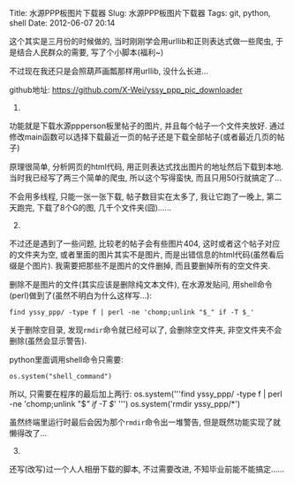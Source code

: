 Title: 水源PPP板图片下载器
Slug: 水源PPP板图片下载器
Tags: git, python, shell
Date: 2012-06-07 20:14

这个其实是三月份的时候做的, 当时刚刚学会用urllib和正则表达式做一些爬虫, 于是结合人民群众的需要, 写了个小脚本(福利~) 

不过现在我还只是会照葫芦画瓢那样用urllib, 没什么长进...

github地址: <https://github.com/X-Wei/yssy_ppp_pic_downloader>

1.

功能就是下载水源ppperson板里帖子的图片, 并且每个帖子一个文件夹放好. 通过修改main函数可以选择下载最近一页的帖子还是下载全部帖子(或者最近几页的帖子)

原理很简单, 分析网页的html代码, 用正则表达式找出图片的地址然后下载到本地. 当时我已经写了两三个简单的爬虫, 所以这个写得蛮快, 而且只用50行就搞定了...

不会用多线程, 只能一张一张下载, 帖子数目实在太多了, 我让它跑了一晚上, 第二天跑完, 下载了8个G的图, 几千个文件夹(囧)......

2.

不过还是遇到了一些问题, 比较老的帖子会有些图片404, 这时或者这个帖子对应的文件夹为空, 或者里面的图片其实不是图片, 而是出错信息的html代码(虽然看后缀是个图片). 我需要把那些不是图片的文件删掉, 而且要删掉所有的空文件夹. 

删除不是图片的文件(其实应该是删除纯文本文件), 在水源发贴问, 用shell命令(perl)做到了(虽然不明白为什么这样写...):

`find yssy_ppp/ -type f | perl -ne 'chomp;unlink "$_" if -T $_'`

关于删除空目录, 发现`rmdir`命令就已经可以了, 会删除空文件夹, 非空文件夹不会删除(虽然会显示警告).

python里面调用shell命令只需要:

`os.system("shell_command")`

所以, 只需要在程序的最后加上两行:
    os.system('''find yssy_ppp/ -type f | perl -ne 'chomp;unlink "$_" if -T $_' ''')
    os.system('rmdir yssy_ppp/*')

虽然终端里运行时最后会因为那个`rmdir`命令出一堆警告, 但是既然功能实现了就懒得改了...

3.

还写(改写)过一个人人相册下载的脚本, 不过需要改进, 不知毕业前能不能搞定......